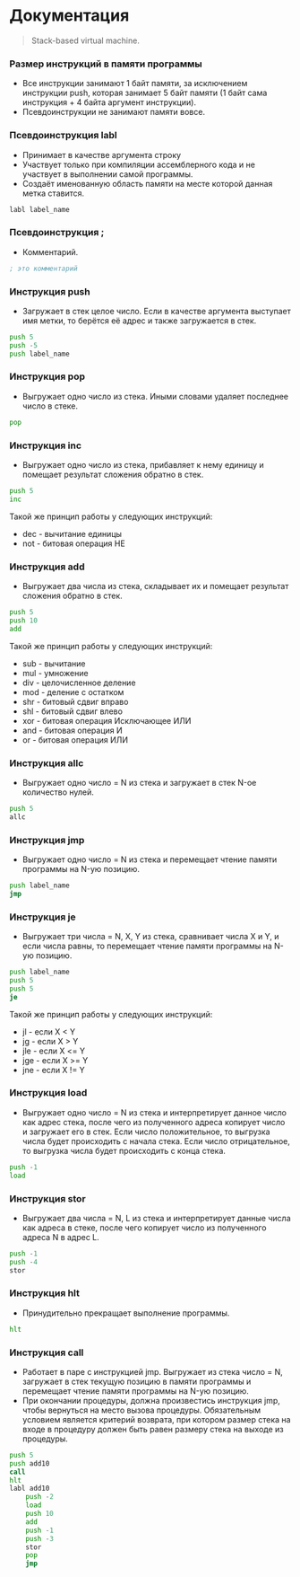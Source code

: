 # Документация
> Stack-based virtual machine.

### Размер инструкций в памяти программы
- Все инструкции занимают 1 байт памяти, за исключением инструкции push, которая  занимает 5 байт памяти (1 байт сама инструкция + 4 байта аргумент инструкции).
- Псевдоинструкции не занимают памяти вовсе.

### Псевдоинструкция labl
- Принимает в качестве аргумента строку
- Участвует только при компиляции ассемблерного кода и не участвует в выполнении самой программы.
- Создаёт именованную область памяти на месте которой данная метка ставится.
```asm
labl label_name
```

### Псевдоинструкция ;
- Комментарий.
```asm
; это комментарий
```

### Инструкция push
- Загружает в стек целое число. Если в качестве аргумента выступает имя метки, то берётся её адрес и также загружается в стек.
```asm
push 5
push -5
push label_name
```

### Инструкция pop
- Выгружает одно число из стека. Иными словами удаляет последнее число в стеке.
```asm
pop
```

### Инструкция inc
- Выгружает одно число из стека, прибавляет к нему единицу и помещает результат сложения обратно в стек.
```asm
push 5
inc
```
Такой же принцип работы у следующих инструкций:
* dec - вычитание единицы
* not - битовая операция НЕ

### Инструкция add
- Выгружает два числа из стека, складывает их и помещает результат сложения обратно в стек.
```asm
push 5
push 10
add
```
Такой же принцип работы у следующих инструкций:
* sub - вычитание
* mul - умножение
* div - целочисленное деление
* mod - деление с остатком
* shr - битовый сдвиг вправо
* shl - битовый сдвиг влево
* xor - битовая операция Исключающее ИЛИ
* and - битовая операция И
* or  - битовая операция ИЛИ

### Инструкция allc
- Выгружает одно число = N из стека и загружает в стек N-ое количество нулей.
```asm
push 5
allc
```

### Инструкция jmp
- Выгружает одно число = N из стека и перемещает чтение памяти программы на N-ую позицию.
```asm
push label_name
jmp
```

### Инструкция je
- Выгружает три числа = N, X, Y из стека, сравнивает числа X и Y, и если числа равны, то перемещает чтение памяти программы на N-ую позицию.
```asm
push label_name
push 5
push 5
je
```
Такой же принцип работы у следующих инструкций:
* jl  - если X < Y
* jg  - если X > Y
* jle - если X <= Y
* jge - если X >= Y
* jne - если X != Y

### Инструкция load
- Выгружает одно число = N из стека и интерпретирует данное число как адрес стека, после чего из полученного адреса копирует число и загружает его в стек. Если число положительное, то выгрузка числа будет происходить с начала стека. Если число отрицательное, то выгрузка числа будет происходить с конца стека.
```asm
push -1
load
```

### Инструкция stor
- Выгружает два числа = N, L из стека и интерпретирует данные числа как адреса в стеке, после чего копирует число из полученного адреса N в адрес L.
```asm
push -1
push -4
stor
```

### Инструкция hlt
- Принудительно прекращает выполнение программы.
```asm
hlt
```

### Инструкция call
- Работает в паре с инструкцией jmp. Выгружает из стека число = N, загружает в стек текущую позицию в памяти программы и перемещает чтение памяти программы на N-ую позицию. 
- При окончании процедуры, должна произвестись инструкция jmp, чтобы вернуться на место вызова процедуры. Обязательным условием является критерий возврата, при котором размер стека на входе в процедуру должен быть равен размеру стека на выходе из процедуры.
```asm
push 5
push add10
call
hlt
labl add10
	push -2
	load
	push 10
	add
	push -1
	push -3
	stor
	pop
	jmp
```
